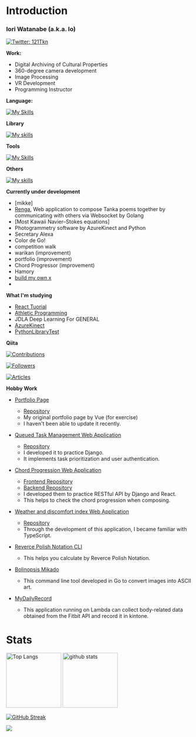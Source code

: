 # Introduction



### Iori Watanabe (a.k.a. Io)

[![Twitter: 121Tkn](https://img.shields.io/twitter/follow/121Tkn?style=social)](https://twitter.com/121Tkn)

**Work:**

- Digital Archiving of Cultural Properties
- 360-degree camera development
- Image Processing
- VR Development
- Programming Instructor

**Language:**

[![My Skills](https://skillicons.dev/icons?i=python,js,ts,cs,rust,c,cpp,go,ruby,kotlin,dart,bash,nim,swift,java,scala,haskel)](https://skillicons.dev)

**Library**

[![My skills](https://skillicons.dev/icons?i=nodejs,react,django,flask,nextjs,pytorch,actix,rails,flutter,opencv)](https://skillicons.dev)

**Tools**

[![My Skills](https://skillicons.dev/icons?i=ps,ai,ae,pr)](https://skillicons.dev)

**Others**

[![My skills](https://skillicons.dev/icons?i=linux,bash,unity,vscode,wasm,mysql,postgresql,sqlite,tailwind,bootstrap,blender,git,github,docker,arduino,aws,figma,grpc)](https://skillicons.dev)

**Currently under development**

- [mikke]
- [Renga](https://github.com/iorn121/renga), Web application to compose Tanka poems together by communicating with others via Websocket by Golang
- [Most Kawaii Navier–Stokes equations]
- Photogrammetry software by AzureKinect and Python
- Secretary Alexa
- Color de Go!
- competition walk
- warikan (improvement)
- portfolio (improvement)
- Chord Progressor (improvement)
- Hamory
- [build my own x](https://github.com/codecrafters-io/build-your-own-x)
- 

**What I'm studying**
- [React Tuorial](https://www.udemy.com/course/react_stepup/learn/lecture/24823314#content)
- [Athletic Programming](https://github.com/iorn121/AtCoder)
- JDLA Deep Learning For GENERAL
- [AzureKinect](https://github.com/iorn121/AzureKinectPython)
- [PythonLibraryTest](https://github.com/iorn121/PythonLibTest)

**Qiita**

[![Contributions](https://badgen.org/img/qiita/iorn121/contributions?style=flat-square)](https://qiita.com/iorn121)

[![Followers](https://badgen.org/img/qiita/iorn121/followers?style=flat-square)](https://qiita.com/iorn121)

[![Articles](https://badgen.org/img/qiita/iorn121/articles?style=flat-square)](https://qiita.com/iorn121)

**Hobby Work**

- [Portfolio Page](https://iorn121.github.io/)

  - [Repository](https://github.com/iorn121/iorn121.github.io)
  - My original portfolio page by Vue (for exercise)
  - I haven't been able to update it recently.

- [Queued Task Management Web Application](https://tasque.herokuapp.com/)

  - [Repository](https://github.com/iorn121/Tasque)
  - I developed it to practice Django.
  - It implements task prioritization and user authentication.

- [Chord Progression Web Application](https://iorn121.github.io/ChordProgressor/)

  - [Frontend Repository](https://github.com/iorn121/ChordProgressor)
  - [Backend Repository](https://github.com/iorn121/ChordProgressor-API)
  - I developed them to practice RESTful API by Django and React.
  - This helps to check the chord progression when composing.

- [Weather and discomfort index Web Application](https://symphonious-hotteok-b485d8.netlify.app/)

  - [Repository](https://github.com/iorn121/weather-app)
  - Through the development of this application, I became familiar with TypeScript.

- [Reverce Polish Notation CLI](https://github.com/iorn121/rust_RPN_cli)

  - This helps you calculate by Reverce Polish Notation.

- [Bolinopsis Mikado](https://github.com/iorn121/BolinopsisMikado)

  - This command line tool developed in Go to convert images into ASCII art.

- [MyDailyRecord](https://github.com/iorn121/MyDailyRecord)
  - This application running on Lambda can collect body-related data obtained from the Fitbit API and record it in kintone.

# Stats

<p align="left"> 
  <img alt="Top Langs" height="150px" src="https://github-readme-stats.vercel.app/api/top-langs/?username=iorn121&layout=compact&show_icons=true&theme=vue&hide=jupyter%20notebook,Makefile" />
  <img alt="github stats" height="150px" src="https://github-readme-stats.vercel.app/api?username=iorn121&theme=vue&show_icons=ture" />
</p>

[![GitHub Streak](http://github-readme-streak-stats.herokuapp.com?user=iorn121&theme=vue&date_format=%5BY%20%5DM%20j)](https://git.io/streak-stats)

![](https://github-profile-summary-cards.vercel.app/api/cards/profile-details?username=iorn121&theme=vue)

